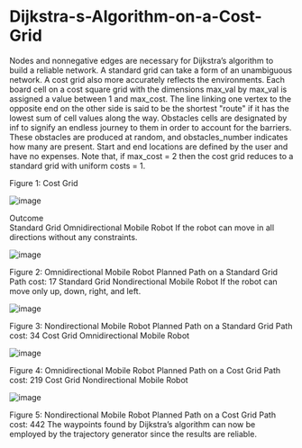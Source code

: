 # Dijkstra-s-Algorithm-on-a-Cost-Grid
Nodes and nonnegative edges are necessary for Dijkstra’s algorithm to build a reliable network. A standard grid can take a form of an unambiguous network. A cost grid also more accurately reflects the environments. Each board cell on a cost square grid with the dimensions max_val by max_val is assigned a value between 1 and max_cost. The line linking one vertex to the opposite end on the other side is said to be the shortest "route" if it has the lowest sum of cell values along the way. Obstacles cells are designated by inf to signify an endless journey to them in order to account for the barriers. These obstacles are produced at random, and obstacles_number indicates how many are present. Start and end locations are defined by the user and have no expenses. Note that, if max_cost = 2 then the cost grid reduces to a standard grid with uniform costs = 1.
 
Figure 1: Cost Grid

![image](https://user-images.githubusercontent.com/110555868/182700292-f5862488-c2c1-46f0-8f40-f4fc165c08f7.png)

Outcome <br />
Standard Grid Omnidirectional Mobile Robot
If the robot can move in all directions without any constraints.

![image](https://user-images.githubusercontent.com/110555868/182700594-bafdff1b-e114-4990-824e-c1dd59363e6e.png)

 
Figure 2: Omnidirectional Mobile Robot Planned Path on a Standard Grid
Path cost: 17
Standard Grid Nondirectional Mobile Robot
If the robot can move only up, down, right, and left.

![image](https://user-images.githubusercontent.com/110555868/182700631-70bfd201-382a-4fd9-88c3-82b30785a8f2.png)

 
Figure 3: Nondirectional Mobile Robot Planned Path on a Standard Grid
Path cost: 34
Cost Grid Omnidirectional Mobile Robot

![image](https://user-images.githubusercontent.com/110555868/182700694-53da7b7e-503d-47c9-9d7f-26196f8cf414.png)

 
Figure 4: Omnidirectional Mobile Robot Planned Path on a Cost Grid
Path cost: 219
Cost Grid Nondirectional Mobile Robot

![image](https://user-images.githubusercontent.com/110555868/182700732-e76c3c59-07bd-473d-aaec-0fb15ba7baf4.png)

 
Figure 5: Nondirectional Mobile Robot Planned Path on a Cost Grid
Path cost: 442
The waypoints found by Dijkstra’s algorithm can now be employed by the trajectory generator since the results are reliable.


